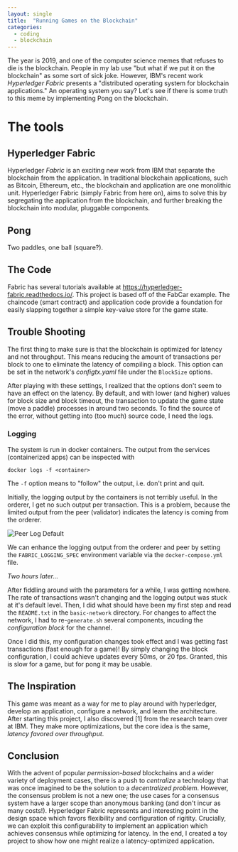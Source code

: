 ```yaml
---
layout: single
title:  "Running Games on the Blockchain"
categories: 
  - coding
  - blockchain
---
```


The year is 2019, and one of the computer science memes that refuses to die is the blockchain.
People in my lab use "but what if we put it on the blockchain" as some sort of sick joke.
However, IBM's recent work _Hyperledger Fabric_ presents a "distributed operating system for blockchain applications."
An operating system you say?
Let's see if there is some truth to this meme by implementing Pong on the blockchain.

The tools
======

Hyperledger Fabric
----
Hyperledger _Fabric_ is an exciting new work from IBM that separate the blockchain from the application.
In traditional blockchain applications, such as Bitcoin, Ethereum, etc., the blockchain and application are one monolithic unit.
Hyperledger Fabric (simply Fabric from here on), aims to solve this by segregating the application from the blockchain, and further breaking the blockchain into modular, pluggable components.

Pong
----
Two paddles, one ball (square?).

## The Code
Fabric has several tutorials available at https://hyperledger-fabric.readthedocs.io/.
This project is based off of the FabCar example.
The chaincode (smart contract) and application code provide a foundation for easily slapping together a simple key-value store for the game state.

## Trouble Shooting
The first thing to make sure is that the blockchain is optimized for latency and not throughput.
This means reducing the amount of transactions per block to one to eliminate the latency of compiling a block.
This option can be set in the network's _configtx.yaml_ file under the `BlockSize` options.

After playing with these settings, I realized that the options don't seem to have an effect on the latency.
By default, and with lower (and higher) values for block size and block timeout, the transaction to update the game state (move a paddle) processes in around two seconds.
To find the source of the error, without getting into (too much) source code, I need the logs.

### Logging
The system is run in docker containers.
The output from the services (containerized apps) can be inspected with
```
docker logs -f <container>
```
The `-f` option means to "follow" the output, i.e. don't print and quit.

Initially, the logging output by the containers is not terribly useful.
In the orderer, I get no such output per transaction.
This is a problem, because the limited output from the peer (validator) indicates the latency is coming from the orderer.

![Peer Log Default](https://connorzanin.com/images/games-on-the-blockchain/peer_log0.png)

We can enhance the logging output from the orderer and peer by setting the `FABRIC_LOGGING_SPEC` environment variable via the `docker-compose.yml` file.

_Two hours later..._

After fiddling around with the parameters for a while, I was getting nowhere.
The rate of transactions wasn't changing and the logging output was stuck at it's default level.
Then, I did what should have been my first step and read the `README.txt` in the `basic-network` directory.
For changes to affect the network, I had to re-`generate.sh` several components, incuding the _configuration block_ for the channel.

Once I did this, my configuration changes took effect and I was getting fast transactions (fast enough for a game)!
By simply changing the block configuration, I could achieve updates every 50ms, or 20 fps.
Granted, this is slow for a game, but for pong it may be usable.

## The Inspiration
This game was meant as a way for me to play around with hyperledger, develop an application, configure a network, and learn the architecture.
After starting this project, I also discovered [1] from the research team over at IBM.
They make more optimizations, but the core idea is the same, _latency favored over throughput_.

## Conclusion
With the advent of popular _permission-based_ blockchains and a wider variety of deployment cases, there is a push to _centralize_ a technology that was once imagined to be the solution to a _decentralized problem_.
However, the consensus problem is not a new one; the use cases for a consensus system have a larger scope than anonymous banking (and don't incur as many costs!).
Hyperledger Fabric represents and interesting point in the design space which favors flexibility and configuration of rigitity.
Crucially, we can exploit this configurability to implement an application which achieves consensus while optimizing for latency.
In the end, I created a toy project to show how one might realize a latency-optimized application.
